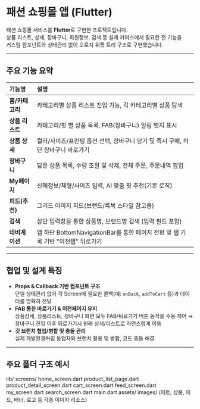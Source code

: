 #  패션 쇼핑몰 앱 (Flutter)

패션 쇼핑몰 서비스를 **Flutter**로 구현한 프로젝트입니다.  
상품 리스트, 상세, 장바구니, 회원정보, 검색 등 실제 커머스에서 필요한 전 기능을  
커스텀 컴포넌트와 상태관리 없이 오로지 위젯 트리 구조로 구현했습니다.

---

##  주요 기능 요약

| 기능명         | 설명                                                                 |
| :------------- | :------------------------------------------------------------------- |
| **홈/카테고리** | 카테고리별 상품 리스트 진입 가능, 각 카테고리별 상품 탐색                |
| **상품 리스트** | 카테고리/핏 별 상품 목록, FAB(장바구니) 알림 뱃지 표시                  |
| **상품 상세**   | 컬러/사이즈/프린팅 옵션 선택, 장바구니 담기 및 즉시 구매, 하단 장바구니 바로가기 |
| **장바구니**   | 담은 상품 목록, 수량 조절 및 삭제, 전체 주문, 주문내역 팝업             |
| **My페이지**   | 신체정보/체형/사이즈 입력, AI 맞춤 핏 추천(기본 로직)                   |
| **피드(추천)** | 그리드 이미지 피드(브랜드/룩북 스타일 참고용)                          |
| **검색**       | 상단 입력창을 통한 상품명, 브랜드명 검색 (입력 필드 포함)                |
| **네비게이션** | 앱 하단 BottomNavigationBar를 통한 페이지 전환 및 탭 기록 기반 "이전탭" 뒤로가기 |

---

##  협업 및 설계 특징

- **Props & Callback 기반 컴포넌트 구조**  
  단일 상태관리 없이 각 Screen에 필요한 콜백(예: `onBack`, `addToCart` 등)과 데이터를 명확히 전달
- **FAB 통한 바로가기 & 이전페이지 유지**  
  상품상세, 상품리스트, 장바구니 화면 모두 FAB/뒤로가기 버튼 동작을 수동 제어 →  
  장바구니 진입 이후 뒤로가기시 원래 상세/리스트로 자연스럽게 이동
- **깃 브랜치 협업/병합 및 충돌 관리**  
  실제 개발환경처럼 동업자와 브랜치 활용 및 병합, 코드 충돌 해결

---

##  주요 폴더 구조 예시

lib/
screens/
home_screen.dart
product_list_page.dart
product_detail_screen.dart
cart_screen.dart
feed_screen.dart
my_screen.dart
search_screen.dart
main.dart
assets/
images/
(피트, 상품, 피드, 배너, 로고 등 각종 이미지 리소스)

